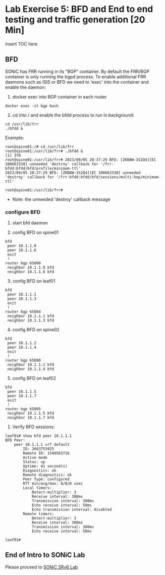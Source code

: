 # Lab Exercise 5: BFD and End to end testing and traffic generation [20 Min]

insert TOC here

## BFD 

SONiC has FRR running in its "BGP" container. By default the FRR/BGP container is only running the bgpd process. To enable additional FRR daemons such as ISIS or BFD we need to 'exec' into the container and enable the daemon:

1. docker exec into BGP container in each router

```
docker exec -it bgp bash
```

2. cd into / and enable the bfdd process to run in background:

```
cd /usr/lib/frr
./bfdd &
```

Example:
```
root@spine01:/# cd /usr/lib/frr
root@spine01:/usr/lib/frr# ./bfdd &
[1] 370
root@spine01:/usr/lib/frr# 2023/09/05 20:37:29 BFD: [ZKB8W-3S2Q4][EC 100663330] unneeded 'destroy' callback for '/frr-bfdd:bfdd/bfd/profile/minimum-ttl'
2023/09/05 20:37:29 BFD: [ZKB8W-3S2Q4][EC 100663330] unneeded 'destroy' callback for '/frr-bfdd:bfdd/bfd/sessions/multi-hop/minimum-ttl'

root@spine01:/usr/lib/frr# 
```
- Note: the unneeded 'destroy' callback message 

### configure BFD
1. start bfd daemon
   
2. config BFD on spine01
```
bfd
 peer 10.1.1.0
 peer 10.1.1.6
 exit
 !
router bgp 65000
 neighbor 10.1.1.0 bfd
 neighbor 10.1.1.6 bfd
```

3. config BFD on leaf01
```
bfd
 peer 10.1.1.1
 peer 10.1.1.3
 exit
 !
router bgp 65004
 neighbor 10.1.1.1 bfd
 neighbor 10.1.1.3 bfd
```

4. config BFD on spine02
```
bfd
 peer 10.1.1.2
 peer 10.1.1.4
 exit
 !
router bgp 65000
 neighbor 10.1.1.2 bfd
 neighbor 10.1.1.4 bfd
```

5. config BFD on leaf02
```
bfd
 peer 10.1.1.5
 peer 10.1.1.7
 exit
 !
router bgp 65005
 neighbor 10.1.1.5 bfd
 neighbor 10.1.1.7 bfd
```

1. Verify BFD sessions:

```
leaf01# show bfd peer 10.1.1.1
BFD Peer:
	peer 10.1.1.1 vrf default
		ID: 2663753925
		Remote ID: 1540583716
		Active mode
		Status: up
		Uptime: 41 second(s)
		Diagnostics: ok
		Remote diagnostics: ok
		Peer Type: configured
		RTT min/avg/max: 0/0/0 usec
		Local timers:
			Detect-multiplier: 3
			Receive interval: 300ms
			Transmission interval: 300ms
			Echo receive interval: 50ms
			Echo transmission interval: disabled
		Remote timers:
			Detect-multiplier: 3
			Receive interval: 300ms
			Transmission interval: 300ms
			Echo receive interval: 50ms

leaf01# 
```

## End of Intro to SONiC Lab
Please proceed to [SONiC SRv6 Lab](https://github.com/scurvy-dog/sonic-dcloud/blob/main/2-SRv6_Lab/README.md)